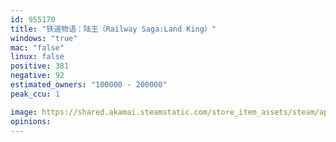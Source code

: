 ```yaml
---
id: 955170
title: "铁道物语：陆王（Railway Saga:Land King）"
windows: "true"
mac: "false"
linux: false
positive: 381
negative: 92
estimated_owners: "100000 - 200000"
peak_ccu: 1

image: https://shared.akamai.steamstatic.com/store_item_assets/steam/apps/955170/header.jpg?t=1676674472
opinions:
---
```

